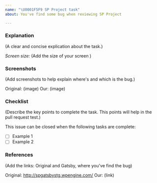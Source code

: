 ```yaml
---
name: "\U0001F5F9 SP Project task"
about: You've find some bug when reviewing SP Project

---
```


### Explanation
(A clear and concise explication about the task.)

*Screen size:* (Add the size of your screen )

### Screenshots
(Add screenshots to help explain where's and which is the bug.)

Original: (image)
Our: (image)

### Checklist
 (Describe the key points to complete the task. This points will help in the pull request test.)

 This issue can be closed when the following tasks are complete:
 
 - [ ] Example 1
 - [ ] Example 2
 
### References
 (Add the links: Original and Gatsby, where you've find the bug)

Original: http://spgatsbystg.wpengine.com/
Our: (link)
